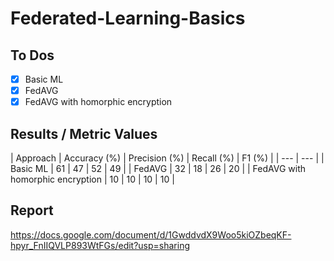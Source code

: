 # Federated-Learning-Basics
## To Dos
- [x] Basic ML
- [x] FedAVG
- [x] FedAVG with homorphic encryption

## Results / Metric Values
| Approach | Accuracy (%) | Precision (%) | Recall (%) | F1 (%) |
| --- | --- |
| Basic ML | 61 | 47 | 52 | 49 |
| FedAVG | 32 | 18 | 26 | 20 |
| FedAVG with homorphic encryption | 10 | 10 | 10 | 10 |

## Report
https://docs.google.com/document/d/1GwddvdX9Woo5kiOZbeqKF-hpyr_FnIIQVLP893WtFGs/edit?usp=sharing
